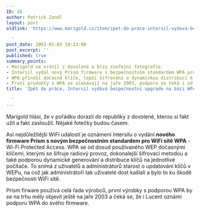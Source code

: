 ```yaml
---
ID: 28
author: Patrick Zandl
layout: post
oldlink: 'https://www.marigold.cz/item/zpet-do-prace-intersil-vydava-bezpecnostni-upgrade-na-bazi-wpa

  '
post_date: 2003-01-03 10:22:00
post_excerpt: ''
published: true
summary_points:
- Marigold se vrátil z dovolené a brzy zveřejní fotografie.
- Intersil vydal nový Prism firmware s bezpečnostním standardem WPA pro WiFi.
- WPA přináší dočasné klíče, lepší šifrování a dynamickou distribuci klíčů.
- První produkty s WPA se očekávají na jaře 2003, podpora se čeká i od Lucentu.
title: 'Zpět do práce, Intersil vydává bezpečnostní upgrade na bázi WPA

  '
---
```


<p>
Marigold hlásí, že v pořádku dorazil do republiky z dovolené, kterou si fakt užil a fakt zasloužil. Nějaké fotečky budou časem. </p>

<p>
Asi nejdůležitější WiFi událostí je oznámení Intersilu o vydání <STRONG>nového firmware Prism s novým bezpečnostním standardem pro WiFi sítě WPA</STRONG> - Wi-Fi Protected Access. WPA se od dosud používaného WEP dočasnými klíčemi, kterými se šifruje radiový provoz, dokonalejší šifrovací metodou a také podporou dynamické generování a distribuce klíčů na jednotlivé počítače. To snímá z uživatelů a administrátorů starost o updatování klíčů v WEPu, na což jak administrátoři tak uživatelé dost kašlali a bylo to ku škodě bezpečnosti WiFi sítě. </p>

<p>
Prism firware používá celá řada výrobců, první výrobky s podporou WPA by se na trhu měly objevit ještě na jaře 2003 a čeká se, že i Lucent oznámí podporu WPA do svého firmware. </p>
